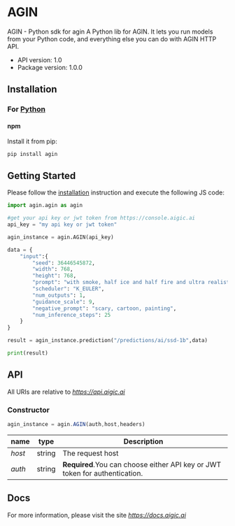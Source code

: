 # AGIN

AGIN - Python sdk for agin
A Python lib for AGIN. It lets you run models from your Python code, and everything else you can do with AGIN HTTP API.

- API version: 1.0
- Package version: 1.0.0

## Installation

### For [Python](https://www.python.org/)

#### npm

Install it from pip:

```shell
pip install agin
```

## Getting Started

Please follow the [installation](#installation) instruction and execute the following JS code:

```python
import agin.agin as agin

#get your api key or jwt token from https://console.aigic.ai
api_key = "my api key or jwt token"

agin_instance = agin.AGIN(api_key)

data = {
    "input":{
        "seed": 36446545872,
        "width": 768,
        "height": 768,
        "prompt": "with smoke, half ice and half fire and ultra realistic in detail.wolf, typography, dark fantasy, wildlife photography, vibrant, cinematic and on a black background",
        "scheduler": "K_EULER",
        "num_outputs": 1,
        "guidance_scale": 9,
        "negative_prompt": "scary, cartoon, painting",
        "num_inference_steps": 25
    }
}

result = agin_instance.prediction("/predictions/ai/ssd-1b",data)

print(result)

```

## API

All URIs are relative to *https://api.aigic.ai*

### Constructor

```javascript
agin_instance = agin.AGIN(auth,host,headers)
```

name | type | Description
------------ | ------------- | -------------
*host* | string | The request host
*auth* | string | **Required**.You can choose either API key or JWT token for authentication.


## Docs

For more information, please visit the site *https://docs.aigic.ai*